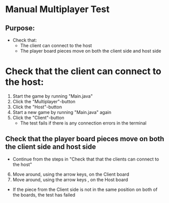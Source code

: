 # Manual Multiplayer Test
## Purpose:
* Check that:
    * The client can connect to the host
    * The player board pieces move on both the client side and host side
    
# Check that the client can connect to the host:
1. Start the game by running "Main.java"
2. Click the "Multiplayer"-button
3. Click the "Host"-button
4. Start a new game by running "Main.java" again
5. Click the "Client"-button
    * The test fails if there is any connection errors in the terminal
    
## Check that the player board pieces move on both the client side and host side
* Continue from the steps in "Check that that the clients can connect to the host"
6. Move around, using the arrow keys, on the Client board
7. Move around, using the arrow keys , on the Host board
* If the piece from the Client side is not in the same position on both of the boards, 
    the test has failed